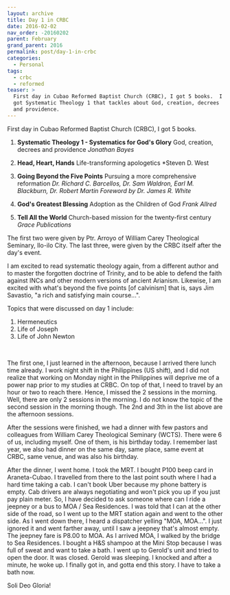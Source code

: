 ```yaml
---
layout: archive
title: Day 1 in CRBC
date: 2016-02-02
nav_order: -20160202
parent: February
grand_parent: 2016
permalink: post/day-1-in-crbc
categories:
  - Personal
tags:
  - crbc
  - reformed
teaser: >
  First day in Cubao Reformed Baptist Church (CRBC), I got 5 books.  I
  got Systematic Theology 1 that tackles about God, creation, decrees
  and providence.
---
```


First day in Cubao Reformed Baptist Church (CRBC), I got 5 books.
<br>

1.  **Systematic Theology 1 - Systematics for God's Glory**
    God, creation, decrees and providence
    *Jonathan Bayes*
    <br>

2.  **Head, Heart, Hands**
    Life-transforming apologetics
    *Steven D. West
    <br>

3.  **Going Beyond the Five Points**
    Pursuing a more comprehensive reformation
    *Dr. Richard C. Barcellos, Dr. Sam Waldron, Earl M. Blackburn, Dr. Robert Martin*
    *Foreword by Dr. James R. White*
    <br>

4.  **God's Greatest Blessing**
    Adoption as the Children of God
    *Frank Allred*
    <br>

5.  **Tell All the World**
    Church-based mission for the twenty-first century
    *Grace Publications*
    <br>

The first two were given by Ptr. Arroyo of William Carey Theological Seminary, Ilo-ilo City.  The last three, were given by the CRBC itself after the day's event.

I am excited to read systematic theology again, from a different author and to master the forgotten doctrine of Trinity, and to be able to defend the faith against INCs and other modern versions of ancient Arianism.  Likewise, I am excited with what's beyond the five points [of calvinism] that is, says Jim Savastio, "a rich and satisfying main course...".
<br>

Topics that were discussed on day 1 include:

1.  Hermeneutics
2.  Life of Joseph
3.  Life of John Newton
<br>

The first one, I just learned in the afternoon, because I arrived there lunch time already.  I work night shift in the Philippines (US shift), and I did not realize that working on Monday night in the Philippines will deprive me of a power nap prior to my studies at CRBC.  On top of that, I need to travel by an hour or two to reach there.  Hence, I missed the 2 sessions in the morning.  Well, there are only 2 sessions in the morning.  I do not know the topic of the second session in the morning though.  The 2nd and 3th in the list above are the afternoon sessions.

After the sessions were finished, we had a dinner with few pastors and colleagues from William Carey Theological Seminary (WCTS).  There were 6 of us, including myself.  One of them, is his birthday today.  I remember last year, we also had dinner on the same day, same place, same event at CRBC, same venue, and was also his birthday.

After the dinner, I went home.  I took the MRT.  I bought P100 beep card in Araneta-Cubao.  I travelled from there to the last point south where I had a hard time taking a cab.  I can't book Uber because my phone battery is empty.  Cab drivers are always negotiating and won't pick you up if you just pay plain meter.  So, I have decided to ask someone where can I ride a jeepney or a bus to MOA / Sea Residences.  I was told that I can at the other side of the road, so I went up to the MRT station again and went to the other side.  As I went down there, I heard a dispatcher yelling "MOA, MOA...".  I just ignored it and went farther away, until I saw a jeepney that's almost empty.  The jeepney fare is P8.00 to MOA.  As I arrived MOA, I walked by the bridge to Sea Residences.  I bought a H&S shampoo at the Mini Stop because I was full of sweat and want to take a bath.  I went up to Gerold's unit and tried to open the door.  It was closed.  Gerold was sleeping.  I knocked and after a minute, he woke up.  I finally got in, and gotta end this story.  I have to take a bath now.

Soli Deo Gloria!
